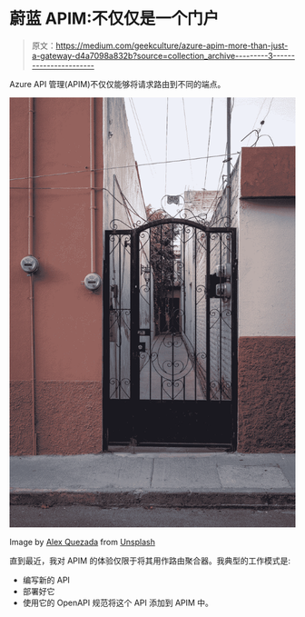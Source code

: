 # 蔚蓝 APIM:不仅仅是一个门户

> 原文：<https://medium.com/geekculture/azure-apim-more-than-just-a-gateway-d4a7098a832b?source=collection_archive---------3----------------------->

Azure API 管理(APIM)不仅仅能够将请求路由到不同的端点。

![](img/a0dce57e27db31202841360ba65982a3.png)

Image by [Alex Quezada](https://unsplash.com/@alex_quezada) from [Unsplash](https://unsplash.com/photos/_EA_oRK4RoA)

直到最近，我对 APIM 的体验仅限于将其用作路由聚合器。我典型的工作模式是:

*   编写新的 API
*   部署好它
*   使用它的 OpenAPI 规范将这个 API 添加到 APIM 中。